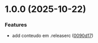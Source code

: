 # 1.0.0 (2025-10-22)


### Features

* add conteudo em .releaserc ([0090d17](https://github.com/CaianSantana/SimpleIOTA/commit/0090d17dbf8ac3e05d4a54851bcb7e1c334bf3d0))
